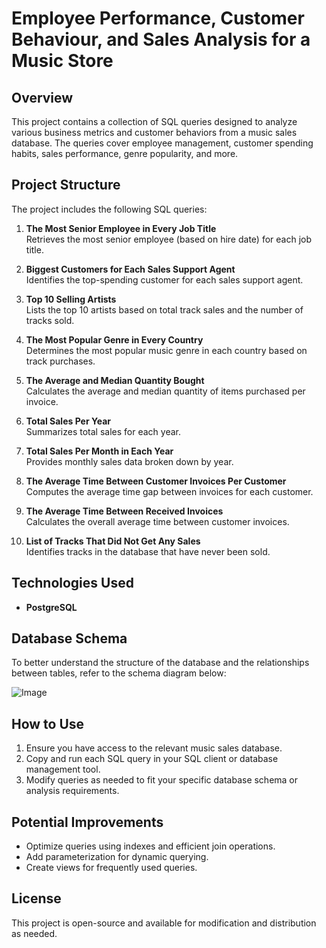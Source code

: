 # Employee Performance, Customer Behaviour, and Sales Analysis for a Music Store

## Overview
This project contains a collection of SQL queries designed to analyze various business metrics and customer behaviors from a music sales database. The queries cover employee management, customer spending habits, sales performance, genre popularity, and more.

## Project Structure
The project includes the following SQL queries:

1. **The Most Senior Employee in Every Job Title**  
   Retrieves the most senior employee (based on hire date) for each job title.

2. **Biggest Customers for Each Sales Support Agent**  
   Identifies the top-spending customer for each sales support agent.

3. **Top 10 Selling Artists**  
   Lists the top 10 artists based on total track sales and the number of tracks sold.

4. **The Most Popular Genre in Every Country**  
   Determines the most popular music genre in each country based on track purchases.

5. **The Average and Median Quantity Bought**  
   Calculates the average and median quantity of items purchased per invoice.

6. **Total Sales Per Year**  
   Summarizes total sales for each year.

7. **Total Sales Per Month in Each Year**  
   Provides monthly sales data broken down by year.

8. **The Average Time Between Customer Invoices Per Customer**  
   Computes the average time gap between invoices for each customer.

9. **The Average Time Between Received Invoices**  
   Calculates the overall average time between customer invoices.

10. **List of Tracks That Did Not Get Any Sales**  
    Identifies tracks in the database that have never been sold.

## Technologies Used
- **PostgreSQL**
## Database Schema
To better understand the structure of the database and the relationships between tables, refer to the schema diagram below:

![Image](https://github.com/user-attachments/assets/963b8c95-f781-422d-9854-6b0702fc9531)

## How to Use
1. Ensure you have access to the relevant music sales database.
2. Copy and run each SQL query in your SQL client or database management tool.
3. Modify queries as needed to fit your specific database schema or analysis requirements.

## Potential Improvements
- Optimize queries using indexes and efficient join operations.
- Add parameterization for dynamic querying.
- Create views for frequently used queries.

## License
This project is open-source and available for modification and distribution as needed.

